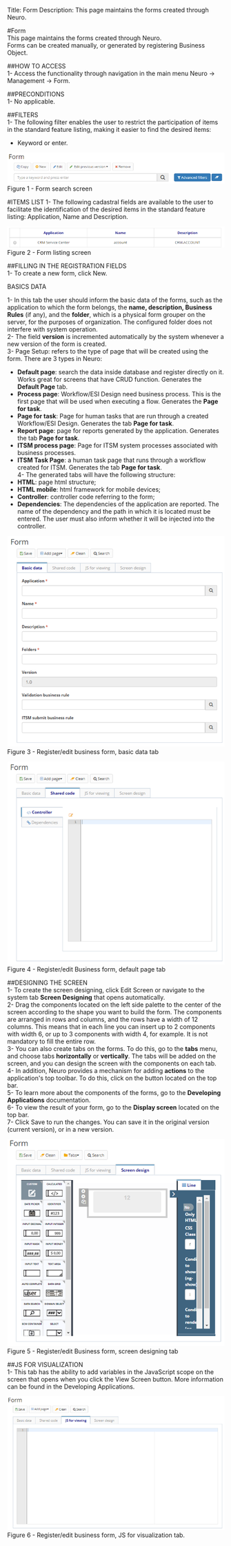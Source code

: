 Title: Form
Description: This page maintains the forms created through Neuro.  

#Form  
This page maintains the forms created through Neuro.   
Forms can be created manually, or generated by registering Business Object.  

##HOW TO ACCESS  
1- Access the functionality through navigation in the main menu Neuro → Management → Form.  

##PRECONDITIONS  
1- No applicable.  

##FILTERS  
1- The following filter enables the user to restrict the participation of items in the standard feature listing, making it easier to find the desired items:  
- Keyword or enter.  

![Screenshot](images/Form-Search.png)   
Figure 1 - Form search screen  

#ITEMS LIST
1- The following cadastral fields are available to the user to facilitate the identification of the desired items in the standard feature listing: Application, Name and Description.  

![Screenshot](images/Form-Listing.png)  
Figure 2 - Form listing screen

##FILLING IN THE REGISTRATION FIELDS  
1- To create a new form, click New.  

BASICS DATA

1- In this tab the user should inform the basic data of the forms, such as the application to which the form belongs, the **name, description, Business Rules** (if any), and the **folder**, which is a physical form grouper on the server, for the purposes of organization. The configured folder does not interfere with system operation.  
2- The field **version** is incremented automatically by the system whenever a new version of the form is created.  
3- Page Setup: refers to the type of page that will be created using the form. There are 3 types in Neuro:  
- **Default page**: search the data inside database and register directly on it. Works great for screens that have CRUD function. Generates the **Default Page** tab.  
- **Process page**: Workflow/ESI Design need business process. This is the first page that will be used when executing a flow. Generates the **Page for task**.  
- **Page for task**: Page for human tasks that are run through a created Workflow/ESI Design. Generates the tab **Page for task**.  
- **Report page**: page for reports generated by the application. Generates the tab **Page for task**.  
- **ITSM process page**: Page for ITSM system processes associated with business processes.  
- **ITSM Task Page**: a human task page that runs through a workflow created for ITSM. Generates the tab **Page for task**.  
4- The generated tabs will have the following structure:  
- **HTML**: page html structure;  
- **HTML mobile**: html framework for mobile devices;  
- **Controller**: controller code referring to the form;  
- **Dependencies**: The dependencies of the application are reported. The name of the dependency and the path in which it is located must be entered. The user must also inform whether it will be injected into the controller.    

![Screenshot](images/Form-business.png)    
Figure 3 - Register/edit business form, basic data tab  

![Screenshot](images/Form-business2.png) 
Figure 4 - Register/edit Business form, default page tab  

##DESIGNING THE SCREEN  
1- To create the screen designing, click Edit Screen or navigate to the system tab **Screen Designing** that opens automatically.  
2- Drag the components located on the left side palette to the center of the screen according to the shape you want to build the form. The components are arranged in rows and columns, and the rows have a width of 12 columns. This means that in each line you can insert up to 2 components with width 6, or up to 3 components with width 4, for example. It is not mandatory to fill the entire row.  
3- You can also create tabs on the forms. To do this, go to the **tabs** menu, and choose tabs **horizontally** or **vertically**. The tabs will be added on the screen, and you can design the screen with the components on each tab.  
4- In addition, Neuro provides a mechanism for adding **actions** to the application's top toolbar. To do this, click on the button  located on the top bar.  
5- To learn more about the components of the forms, go to the **Developing Applications** documentation.  
6- To view the result of your form, go to the **Display screen** located on the top bar.  
7- Click Save to run the changes. You can save it in the original version (current version), or in a new version.  

![Screenshot](images/Form-screen-design.png)   
Figure 5 - Register/edit Business form, screen designing tab  

##JS FOR VISUALIZATION  
1- This tab has the ability to add variables in the JavaScript scope on the screen that opens when you click the View Screen button. More information can be found in the Developing Applications.  

![Screenshot](images/Form-JS.png)  
Figure 6 - Register/edit business form, JS for visualization tab.  


